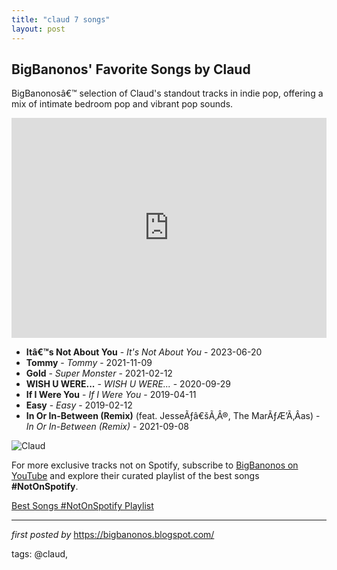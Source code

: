 ```yaml
---
title: "claud 7 songs"
layout: post
---
```

<h2>BigBanonos' Favorite Songs by Claud</h2> <!--Search Description-->
<p>BigBanonosâ€™ selection of Claud's standout tracks in indie pop, offering a mix of intimate bedroom pop and vibrant pop sounds.</p> <!--Spotify Playlist Embed-->
<iframe allow="autoplay; clipboard-write; encrypted-media; fullscreen; picture-in-picture" allowfullscreen="" frameborder="0" height="352" loading="lazy" src="https://open.spotify.com/embed/playlist/1j8fD7AsyYxupj69bOfVEN?utm_source=generator" width="100%"></iframe> <!--Song Listings-->
<ul> <li><strong>Itâ€™s Not About You</strong> - <em>It's Not About You</em> - 2023-06-20</li> <li><strong>Tommy</strong> - <em>Tommy</em> - 2021-11-09</li> <li><strong>Gold</strong> - <em>Super Monster</em> - 2021-02-12</li> <li><strong>WISH U WERE...</strong> - <em>WISH U WERE...</em> - 2020-09-29</li> <li><strong>If I Were You</strong> - <em>If I Were You</em> - 2019-04-11</li> <li><strong>Easy</strong> - <em>Easy</em> - 2019-02-12</li> <li><strong>In Or In-Between (Remix)</strong> (feat. JesseÃƒâ€šÃ‚Â®, The MarÃƒÆ’Ã‚Â­as) - <em>In Or In-Between (Remix)</em> - 2021-09-08</li>
</ul> <!--Image-->
<img alt="Claud" src="https://media.them.us/photos/5f85ea91a2bc05f089a7f470/1:1/w_720,h_720,c_limit/Claud_Kristen%20Jan%20Wong.jpg" />


<!--Subscribe and Playlist Links-->
<div>
    <p>For more exclusive tracks not on Spotify, subscribe to <a href="https://www.youtube.com/@BigBanonos" target="_blank">BigBanonos on YouTube</a> and explore their curated playlist of the best songs <strong>#NotOnSpotify</strong>.</p>
    <p><a href="https://www.youtube.com/playlist?list=PLtuNtuTatqI0kFahUCbtbfenC_ET5O_tr" target="_blank">Best Songs #NotOnSpotify Playlist<br /></a></p></div>

<hr />

<p><em>first posted by</em> <a href="https://bigbanonos.blogspot.com/" rel="noopener" target="_new">https://bigbanonos.blogspot.com/</a></p>

<p>tags: @claud,</p>
